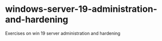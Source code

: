 # windows-server-19-administration-and-hardening
Exercises on win 19 server  administration and hardening

